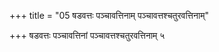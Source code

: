 +++
title = "05 षडवत्तः पञ्चावत्तिनाम् पञ्चावत्तश्चतुरवत्तिनाम्"

+++
षडवत्तः पञ्चावत्तिनां पञ्चावत्तश्चतुरवत्तिनाम् ५